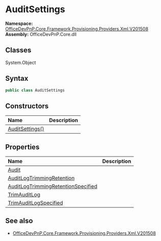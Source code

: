 # AuditSettings
  
**Namespace:** [OfficeDevPnP.Core.Framework.Provisioning.Providers.Xml.V201508](OfficeDevPnP.Core.Framework.Provisioning.Providers.Xml.V201508.md)  
**Assembly:** OfficeDevPnP.Core.dll  
## Classes
System.Object  
## Syntax
```C#
public class AuditSettings
```
## Constructors
|**Name**|**Description**|
|:-----|:-----|
| [AuditSettings()](AuditSettingsconstructor1details.md) | 
## Properties
|**Name**|**Description**|
|:-----|:-----|
| [Audit](AuditSettings.Audit.md) | 
| [AuditLogTrimmingRetention](AuditSettings.AuditLogTrimmingRetention.md) | 
| [AuditLogTrimmingRetentionSpecified](AuditSettings.AuditLogTrimmingRetentionSpecified.md) | 
| [TrimAuditLog](AuditSettings.TrimAuditLog.md) | 
| [TrimAuditLogSpecified](AuditSettings.TrimAuditLogSpecified.md) | 
## See also
- [OfficeDevPnP.Core.Framework.Provisioning.Providers.Xml.V201508](OfficeDevPnP.Core.Framework.Provisioning.Providers.Xml.V201508.md)
